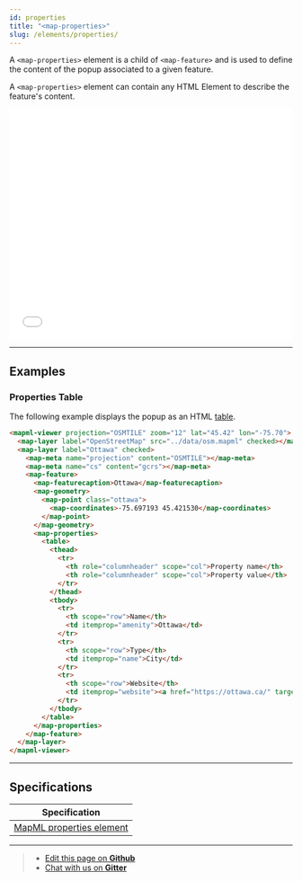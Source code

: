 ```yaml
---
id: properties
title: "<map-properties>"
slug: /elements/properties/
---
```

A `<map-properties>` element is a child of `<map-feature>` and is used to define the content of the popup associated to a given feature.

A `<map-properties>` element can contain any HTML Element to describe the feature's content. 

<iframe src="../../../demo/map-properties-demo/" title="MapML Demo" height="410" width="100%" scrolling="no" frameBorder="0"></iframe>

---

## Examples

### Properties Table

The following example displays the popup as an HTML [table](https://html.spec.whatwg.org/multipage/tables.html#the-table-element).

```html
<mapml-viewer projection="OSMTILE" zoom="12" lat="45.42" lon="-75.70">
  <map-layer label="OpenStreetMap" src="../data/osm.mapml" checked></map-layer>
  <map-layer label="Ottawa" checked>
    <map-meta name="projection" content="OSMTILE"></map-meta>
    <map-meta name="cs" content="gcrs"></map-meta>
    <map-feature>
      <map-featurecaption>Ottawa</map-featurecaption>
      <map-geometry>
        <map-point class="ottawa">
          <map-coordinates>-75.697193 45.421530</map-coordinates>
        </map-point>
      </map-geometry>
      <map-properties>
        <table>
          <thead>
            <tr>
              <th role="columnheader" scope="col">Property name</th>
              <th role="columnheader" scope="col">Property value</th>
            </tr>
          </thead>
          <tbody>
            <tr>
              <th scope="row">Name</th>
              <td itemprop="amenity">Ottawa</td>
            </tr>
            <tr>
              <th scope="row">Type</th>
              <td itemprop="name">City</td>
            </tr>
            <tr>
              <th scope="row">Website</th>
              <td itemprop="website"><a href="https://ottawa.ca/" target="_blank">Ottawa</a></td>
            </tr>
          </tbody>
        </table>
      </map-properties>
    </map-feature>
  </map-layer>
</mapml-viewer>
```

---

## Specifications

| Specification                                                |
|--------------------------------------------------------------|
| [MapML properties element](https://maps4html.org/MapML-Specification/spec/#the-properties-element-0) |

---

> - [Edit this page on **Github**](https://github.com/Maps4HTML/web-map-doc/edit/main/docs/elements/properties.md)
> - [Chat with us on **Gitter**](https://gitter.im/Maps4HTML/chat)